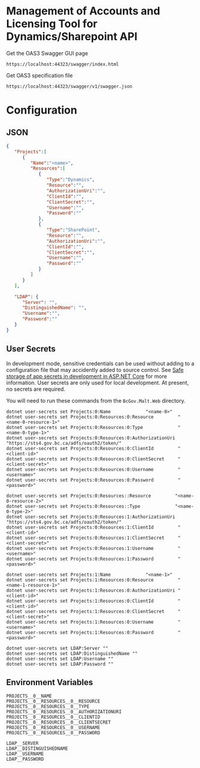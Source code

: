 # Management of Accounts and Licensing Tool for Dynamics/Sharepoint API

Get the OAS3 Swagger GUI page
```
https://localhost:44323/swagger/index.html
```

Get OAS3 specification file
```
https://localhost:44323/swagger/v1/swagger.json
```


# Configuration

## JSON

```json
{
   "Projects":[
      {
         "Name":"<name>",
         "Resources":[
            {
               "Type":"Dynamics",
               "Resource":"",
               "AuthorizationUri":"",
               "ClientId":"",
               "ClientSecret":"",
               "Username":"",
               "Password":""
            },
            {
               "Type":"SharePoint",
               "Resource":"",
               "AuthorizationUri":"",
               "ClientId":"",
               "ClientSecret":"",
               "Username":"",
               "Password":""
            }
         ]
      }
   ],

   "LDAP": {
      "Server": "",
      "DistinguishedName": "",
      "Username":"",
      "Password":""
   }
}
```

## User Secrets
In development mode, sensitive credentials can be used without adding to a configuration file that may accidently added 
to source control. See [Safe storage of app secrets in development in ASP.NET Core](https://docs.microsoft.com/en-us/aspnet/core/security/app-secrets?view=aspnetcore-3.1&tabs=windows)
for more information.  User secrets are only used for local development. At present, no secrets are required.

You will need to run these commands from the ```BcGov.Malt.Web``` directory.

```
dotnet user-secrets set Projects:0:Name             "<name-0>"
dotnet user-secrets set Projects:0:Resources:0:Resource         "<name-0-resource-1>"
dotnet user-secrets set Projects:0:Resources:0:Type             "<name-0-type-1>"
dotnet user-secrets set Projects:0:Resources:0:AuthorizationUri "https://sts4.gov.bc.ca/adfs/oauth2/token/"
dotnet user-secrets set Projects:0:Resources:0:ClientId         "<client-id>"
dotnet user-secrets set Projects:0:Resources:0:ClientSecret     "<client-secret>"
dotnet user-secrets set Projects:0:Resources:0:Username         "<username>"
dotnet user-secrets set Projects:0:Resources:0:Password         "<password>"

dotnet user-secrets set Projects:0:Resources::Resource         "<name-0-resource-2>"
dotnet user-secrets set Projects:0:Resources::Type             "<name-0-type-2>"
dotnet user-secrets set Projects:0:Resources:1:AuthorizationUri "https://sts4.gov.bc.ca/adfs/oauth2/token/"
dotnet user-secrets set Projects:0:Resources:1:ClientId         "<client-id>"
dotnet user-secrets set Projects:0:Resources:1:ClientSecret     "<client-secret>"
dotnet user-secrets set Projects:0:Resources:1:Username         "<username>"
dotnet user-secrets set Projects:0:Resources:1:Password         "<password>"

dotnet user-secrets set Projects:1:Name             "<name-1>"
dotnet user-secrets set Projects:1:Resources:0:Resource         "<name-1-resource-1>"
dotnet user-secrets set Projects:1:Resources:0:AuthorizationUri "<client-id>"
dotnet user-secrets set Projects:1:Resources:0:ClientId         "<client-id>"
dotnet user-secrets set Projects:1:Resources:0:ClientSecret     "<client-secret>"
dotnet user-secrets set Projects:1:Resources:0:Username         "<username>"
dotnet user-secrets set Projects:1:Resources:0:Password         "<password>"

dotnet user-secrets set LDAP:Server ""
dotnet user-secrets set LDAP:DistinguishedName ""
dotnet user-secrets set LDAP:Username ""
dotnet user-secrets set LDAP:Password ""
```

## Environment Variables

```
PROJECTS__0__NAME            
PROJECTS__0__RESOURCES__0__RESOURCE       
PROJECTS__0__RESOURCES__0__TYPE
PROJECTS__0__RESOURCES__0__AUTHORIZATIONURI
PROJECTS__0__RESOURCES__0__CLIENTID        
PROJECTS__0__RESOURCES__0__CLIENTSECRET    
PROJECTS__0__RESOURCES__0__USERNAME        
PROJECTS__0__RESOURCES__0__PASSWORD        

LDAP__SERVER
LDAP__DISTINGUISHEDNAME
LDAP__USERNAME
LDAP__PASSWORD

```
